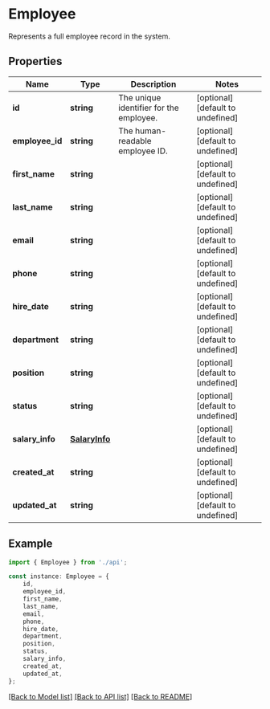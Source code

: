 # Employee

Represents a full employee record in the system.

## Properties

Name | Type | Description | Notes
------------ | ------------- | ------------- | -------------
**id** | **string** | The unique identifier for the employee. | [optional] [default to undefined]
**employee_id** | **string** | The human-readable employee ID. | [optional] [default to undefined]
**first_name** | **string** |  | [optional] [default to undefined]
**last_name** | **string** |  | [optional] [default to undefined]
**email** | **string** |  | [optional] [default to undefined]
**phone** | **string** |  | [optional] [default to undefined]
**hire_date** | **string** |  | [optional] [default to undefined]
**department** | **string** |  | [optional] [default to undefined]
**position** | **string** |  | [optional] [default to undefined]
**status** | **string** |  | [optional] [default to undefined]
**salary_info** | [**SalaryInfo**](SalaryInfo.md) |  | [optional] [default to undefined]
**created_at** | **string** |  | [optional] [default to undefined]
**updated_at** | **string** |  | [optional] [default to undefined]

## Example

```typescript
import { Employee } from './api';

const instance: Employee = {
    id,
    employee_id,
    first_name,
    last_name,
    email,
    phone,
    hire_date,
    department,
    position,
    status,
    salary_info,
    created_at,
    updated_at,
};
```

[[Back to Model list]](../README.md#documentation-for-models) [[Back to API list]](../README.md#documentation-for-api-endpoints) [[Back to README]](../README.md)
